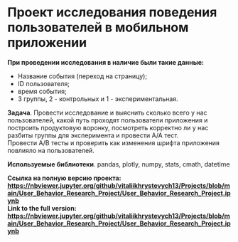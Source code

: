 # Проект исследования поведения пользователей в мобильном приложении  

**При проведении исследования в наличие были такие данные:**  

- Название события (переход на страницу);  
- ID пользователя;  
- время события;  
- 3 группы, 2 - контрольных и 1 - экспериментальная. 

**Задача**. 
Провести исследование и выяснить сколько всего у нас пользователей, какой путь проходят пользователи приложения и построить продуктовую воронку, посмотреть корректно ли у нас разбиты группы для эксперимента и провести А/А тест.  
Провести А/В тесты и проверить как изменения шрифта приложения повлияло на пользователей.  

**Используемые библиотеки**. 
pandas, plotly, numpy, stats, cmath, datetime

**Ссылка на полную версию проекта: https://nbviewer.jupyter.org/github/vitaliikhrystevych13/Projects/blob/main/User_Behavior_Research_Project/User_Behavior_Research_Project.ipynb**  
**Link to the full version: https://nbviewer.jupyter.org/github/vitaliikhrystevych13/Projects/blob/main/User_Behavior_Research_Project/User_Behavior_Research_Project.ipynb**
